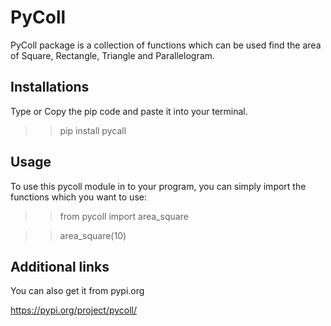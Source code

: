 # PyColl

PyColl package is a collection of functions which can be used find the area of Square, Rectangle, Triangle and Parallelogram.

## Installations

Type or Copy the pip code and paste it into your terminal. 

>> pip install pycall 


## Usage

To use this pycoll module in to your program, you can simply import the functions which you want to use: 

>> from pycoll import area_square

>> area_square(10)


## Additional links 

You can also get it from pypi.org

https://pypi.org/project/pycoll/



